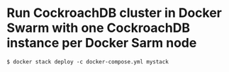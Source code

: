 # Run CockroachDB cluster in Docker Swarm with one CockroachDB instance per Docker Sarm node

```
$ docker stack deploy -c docker-compose.yml mystack
```

